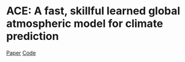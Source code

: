 # ACE: A fast, skillful learned global atmospheric model for climate prediction

[Paper](https://www.climatechange.ai/papers/neurips2023/14)
[Code](https://github.com/tung-nd/Stormer)